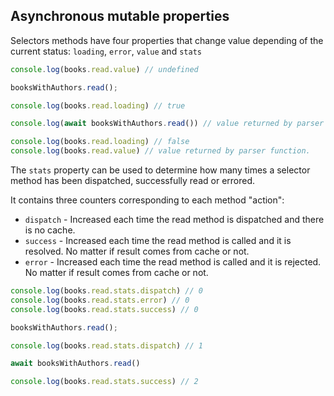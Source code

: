 ## Asynchronous mutable properties

Selectors methods have four properties that change value depending of the current status: `loading`, `error`, `value` and `stats`

```js
console.log(books.read.value) // undefined

booksWithAuthors.read();

console.log(books.read.loading) // true

console.log(await booksWithAuthors.read()) // value returned by parser function.

console.log(books.read.loading) // false
console.log(books.read.value) // value returned by parser function.

```

The `stats` property can be used to determine how many times a selector method has been dispatched, successfully read or errored.

It contains three counters corresponding to each method "action":

* `dispatch` - Increased each time the read method is dispatched and there is no cache.
* `success` - Increased each time the read method is called and it is resolved. No matter if result comes from cache or not.
* `error` - Increased each time the read method is called and it is rejected. No matter if result comes from cache or not.

```js
console.log(books.read.stats.dispatch) // 0
console.log(books.read.stats.error) // 0
console.log(books.read.stats.success) // 0

booksWithAuthors.read();

console.log(books.read.stats.dispatch) // 1

await booksWithAuthors.read()

console.log(books.read.stats.success) // 2

```